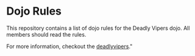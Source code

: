 Dojo Rules
==========

This repository contains a list of dojo rules for the Deadly Vipers dojo. All members should read the rules.

For more information, checkout the [deadlyvipers](https://github.com/deadlyvipers)."


